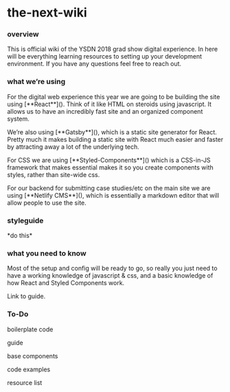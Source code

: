 # the-next-wiki

### overview

This is official wiki of the YSDN 2018 grad show digital experience. In here will be everything learning resources to setting up your development environment. If you have any questions feel free to reach out.

### what we’re using

For the digital web experience this year we are going to be building the site using \[\*\*React\*\*\]\(\). Think of it like HTML on steroids using javascript. It allows us to have an incredibly fast site and an organized component system.

We’re also using \[\*\*Gatsby\*\*\]\(\), which is a static site generator for React. Pretty much it makes building a static site with React much easier and faster by attracting away a lot of the underlying tech.

For CSS we are using \[\*\*Styled-Components\*\*\]\(\) which is a CSS-in-JS framework that makes essential makes it so you create components with styles, rather than site-wide css.

For our backend for submitting case studies/etc on the main site we are using \[\*\*Netlify CMS\*\*\]\(\), which is essentially a markdown editor that will allow people to use the site.

### styleguide

\*do this\*

### what you need to know

Most of the setup and config will be ready to go, so really you just need to have a working knowledge of javascript & css, and a basic knowledge of how React and Styled Components work.

Link to guide.

### To-Do

boilerplate code

guide

base components

code examples

resource list

